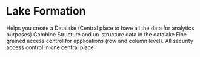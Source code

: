 
# Lake Formation

Helps you create a Datalake (Central place to have all the data for analytics purposes)
Combine Structure and un-structure data in the datalake
Fine-grained access control for applications (row and column level). All security access control in one central place
